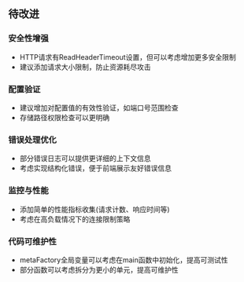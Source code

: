 ## 待改进

### 安全性增强

- HTTP请求有ReadHeaderTimeout设置，但可以考虑增加更多安全限制
- 建议添加请求大小限制，防止资源耗尽攻击


### 配置验证

- 建议增加对配置值的有效性验证，如端口号范围检查
- 存储路径权限检查可以更明确


### 错误处理优化

- 部分错误日志可以提供更详细的上下文信息
- 考虑实现结构化错误，便于前端展示友好错误信息


### 监控与性能

- 添加简单的性能指标收集(请求计数、响应时间等)
- 考虑在高负载情况下的连接限制策略


### 代码可维护性

- metaFactory全局变量可以考虑在main函数中初始化，提高可测试性
- 部分函数可以考虑拆分为更小的单元，提高可维护性